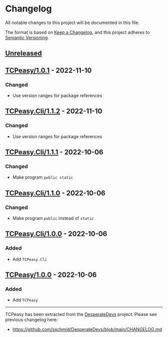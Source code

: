 # Changelog
All notable changes to this project will be documented in this file.

The format is based on [Keep a Changelog](https://keepachangelog.com/en/1.0.0/),
and this project adheres to [Semantic Versioning](https://semver.org/spec/v2.0.0.html).

## [Unreleased]

## [TCPeasy/1.0.1] - 2022-11-10
### Changed
- Use version ranges for package references

## [TCPeasy.Cli/1.1.2] - 2022-11-10
### Changed
- Use version ranges for package references

## [TCPeasy.Cli/1.1.1] - 2022-10-06
### Changed
- Make program `public static`

## [TCPeasy.Cli/1.1.0] - 2022-10-06
### Changed
- Make program `public` instead of `static`

## [TCPeasy.Cli/1.0.0] - 2022-10-06
### Added
- Add `TCPeasy.Cli`

## [TCPeasy/1.0.0] - 2022-10-06
### Added
- Add `TCPeasy`

--------------------------------------------------------------------------------

TCPeasy has been extracted from the [DesperateDevs](https://github.com/sschmid/DesperateDevs) project.
Please see previous changelog here:
- https://github.com/sschmid/DesperateDevs/blob/main/CHANGELOG.md

[Unreleased]: https://github.com/sschmid/TCPeasy/compare/TCPeasy/1.0.1...HEAD
[TCPeasy/1.0.1]: https://github.com/sschmid/TCPeasy/compare/TCPeasy.Cli/1.1.1...TCPeasy/1.0.1
[TCPeasy.Cli/1.1.2]: https://github.com/sschmid/TCPeasy/compare/TCPeasy.Cli/1.1.1...TCPeasy.Cli/1.1.2
[TCPeasy.Cli/1.1.1]: https://github.com/sschmid/TCPeasy/compare/TCPeasy.Cli/1.1.0...TCPeasy.Cli/1.1.1
[TCPeasy.Cli/1.1.0]: https://github.com/sschmid/TCPeasy/compare/TCPeasy.Cli/1.0.0...TCPeasy.Cli/1.1.0
[TCPeasy.Cli/1.0.0]: https://github.com/sschmid/TCPeasy/releases/tag/TCPeasy.Cli/1.0.0
[TCPeasy/1.0.0]: https://github.com/sschmid/TCPeasy/releases/tag/TCPeasy/1.0.0
